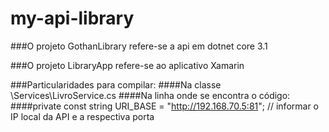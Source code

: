 # my-api-library

###O projeto GothanLibrary refere-se a api em dotnet core 3.1

###O projeto LibraryApp refere-se ao aplicativo Xamarin

###Particularidades para compilar:
####Na classe \Services\LivroService.cs
####Na linha onde se encontra o código: 
####private const string URI_BASE = "http://192.168.70.5:81"; // informar o IP local da API e a respectiva porta
